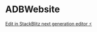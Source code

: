 # ADBWebsite

[Edit in StackBlitz next generation editor ⚡️](https://stackblitz.com/~/github.com/prabh97/ADBWebsite)